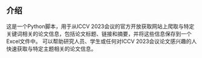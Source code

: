 ## 介绍
这是一个Python脚本，用于从ICCV 2023会议的官方开放获取网站上爬取与特定关键词相关的论文信息，包括论文标题、链接和摘要，并将这些信息保存到一个Excel文件中。
可以帮助研究人员、学生或任何对ICCV 2023会议论文感兴趣的人快速获取与特定主题相关的论文信息。
